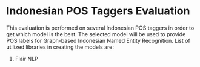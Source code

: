 # Indonesian POS Taggers Evaluation
This evaluation is performed on several Indonesian POS taggers in order to get which model is the best. The selected model will be used to provide POS labels for Graph-based Indonesian Named Entity Recognition. List of utilized libraries in creating the models are:
1. Flair NLP

